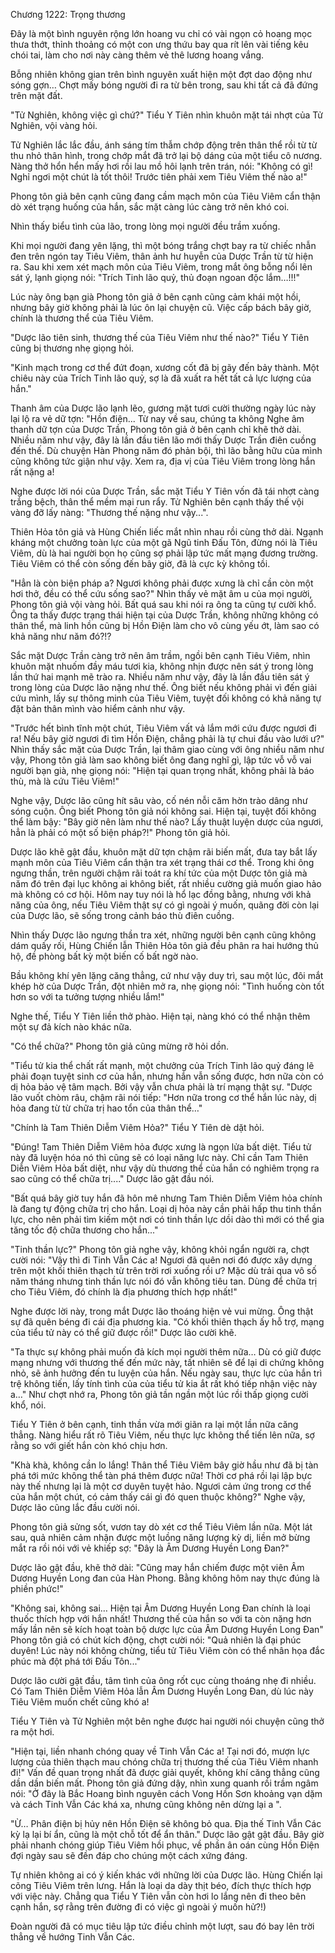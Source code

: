 




Chương 1222: Trọng thương


Đây là một bình nguyên rộng lớn hoang vu chỉ có vài ngọn cỏ hoang mọc thưa thớt, thỉnh thoảng có một con ưng thứu bay qua rít lên vài tiếng kêu chói tai, làm cho nơi này càng thêm vẻ thê lương hoang vắng.

Bỗng nhiên không gian trên bình nguyên xuất hiện một đợt dao động như sóng gợn… Chợt mấy bóng người đi ra từ bên trong, sau khi tất cả đã đứng trên mặt đất.

"Tử Nghiên, không việc gì chứ?" Tiểu Y Tiên nhìn khuôn mặt tái nhợt của Tử Nghiên, vội vàng hỏi.

Tử Nghiên lắc lắc đầu, ánh sáng tím thẫm chớp động trên thân thể rồi từ từ thu nhỏ thân hình, trong chớp mắt đã trở lại bộ dáng của một tiểu cô nương. Nàng thở hổn hển mấy hơi rồi lau mồ hôi lạnh trên trán, nói: "Không có gì! Nghỉ ngơi một chút là tốt thôi! Trước tiên phải xem Tiêu Viêm thế nào a!"

Phong tôn giả bên cạnh cũng đang cầm mạch môn của Tiêu Viêm cẩn thận dò xét trạng huống của hắn, sắc mặt càng lúc càng trở nên khó coi.

Nhìn thấy biểu tình của lão, trong lòng mọi người đều trầm xuống.

Khi mọi người đang yên lặng, thì một bóng trắng chợt bay ra từ chiếc nhẫn đen trên ngón tay Tiêu Viêm, thân ảnh hư huyễn của Dược Trần từ từ hiện ra. Sau khi xem xét mạch môn của Tiêu Viêm, trong mắt ông bỗng nổi lên sát ý, lạnh giọng nói: "Trích Tinh lão quỷ, thủ đoạn ngoan độc lắm…!!!"

Lúc này ông bạn già Phong tôn giả ở bên cạnh cũng cảm khái một hồi, nhưng bây giờ không phải là lúc ôn lại chuyện cũ. Việc cấp bách bây giờ, chính là thương thể của Tiêu Viêm.

"Dược lão tiên sinh, thương thế của Tiêu Viêm như thế nào?" Tiểu Y Tiên cũng bị thương nhẹ giọng hỏi.

"Kinh mạch trong cơ thể đứt đoạn, xương cốt đã bị gãy đến bảy thành. Một chiêu này của Trích Tinh lão quỷ, sợ là đã xuất ra hết tất cả lực lượng của hắn."

Thanh âm của Dược lão lạnh lẽo, gương mặt tươi cười thường ngày lúc này lại lộ ra vẻ dữ tợn: "Hồn điện... Từ nay về sau, chúng ta không Nghe âm thanh dữ tợn của Dược Trần, Phong tôn giả ở bên cạnh chỉ khẽ thở dài. Nhiều năm như vậy, đây là lần đầu tiên lão mới thấy Dược Trần điên cuồng đến thế. Dù chuyện Hàn Phong năm đó phản bội, thì lão bằng hữu của mình cũng không tức giận như vậy. Xem ra, địa vị của Tiêu Viêm trong lòng hắn rất nặng a!

Nghe được lời nói của Dược Trần, sắc mặt Tiểu Y Tiên vốn đã tái nhợt càng trắng bệch, thân thể mềm mại run rẩy. Tử Nghiên bên cạnh thấy thế vội vàng đỡ lấy nàng: "Thương thế nặng như vậy...".

Thiên Hỏa tôn giả và Hùng Chiến liếc mắt nhìn nhau rồi cùng thở dài. Ngạnh kháng một chưởng toàn lực của một gã Ngũ tinh Đấu Tôn, đừng nói là Tiêu Viêm, dù là hai người bọn họ cũng sợ phải lập tức mất mạng đương trường. Tiêu Viêm có thể còn sống đến bây giờ, đã là cực kỳ không tồi.

"Hẳn là còn biện pháp a? Ngươi không phải được xưng là chỉ cần còn một hơi thở, đều có thể cứu sống sao?" Nhìn thấy vẻ mặt âm u của mọi người, Phong tôn giả vội vàng hỏi. Bất quá sau khi nói ra ông ta cũng tự cười khổ. Ông ta thấy được trạng thái hiện tại của Dược Trần, không những không có thân thể, mà linh hồn cũng bị Hồn Điện làm cho vô cùng yếu ớt, làm sao có khả năng như năm đó?!?

Sắc mặt Dược Trần càng trở nên âm trầm, ngồi bên cạnh Tiêu Viêm, nhìn khuôn mặt nhuốm đầy máu tươi kia, không nhịn được nên sát ý trong lòng lần thứ hai mạnh mẽ trào ra. Nhiều năm như vậy, đây là lần đầu tiên sát ý trong lòng của Dược lão nặng như thế. Ông biết nếu không phải vì đến giải cứu mình, lấy sự thông minh của Tiêu Viêm, tuyệt đối không có khả năng tự đặt bản thân mình vào hiểm cảnh như vậy.

"Trước hết bình tĩnh một chút, Tiêu Viêm vất vả lắm mới cứu được ngươi đi ra! Nếu bây giờ ngươi đi tìm Hồn Điện, chẳng phải là tự chui đầu vào lưới ư?" Nhìn thấy sắc mặt của Dược Trần, lại thâm giao cùng với ông nhiều năm như vậy, Phong tôn giả làm sao không biết ông đang nghĩ gì, lập tức vỗ vỗ vai người bạn già, nhẹ giọng nói: "Hiện tại quan trọng nhất, không phải là báo thù, mà là cứu Tiêu Viêm!"

Nghe vậy, Dược lão cũng hít sâu vào, cố nén nỗi căm hờn trào dâng như sóng cuộn. Ông biết Phong tôn giả nói không sai. Hiện tại, tuyệt đối không thể làm bậy: "Bây giờ nên làm như thế nào? Lấy thuật luyện dược của ngươi, hẳn là phải có một số biện pháp?!" Phong tôn giả hỏi.

Dược lão khẽ gật đầu, khuôn mặt dữ tợn chậm rãi biến mất, đưa tay bắt lấy mạnh môn của Tiêu Viêm cẩn thận tra xét trạng thái cơ thể. Trong khi ông ngưng thần, trên người chậm rãi toát ra khí tức của một Dược tôn giả mà năm đó trên đại lục không ai không biết, rất nhiều cường giả muốn giao hảo mà không có cơ hội. Hôm nay tuy nói là hổ lạc đồng bằng, nhưng với khả năng của ông, nếu Tiêu Viêm thật sự có gì ngoài ý muốn, quãng đời còn lại của Dược lão, sẽ sống trong cảnh báo thù điên cuồng.

Nhìn thấy Dược lão ngưng thần tra xét, những người bên cạnh cũng không dám quấy rối, Hùng Chiến lẫn Thiên Hỏa tôn giả đều phân ra hai hướng thủ hộ, đề phòng bất kỳ một biến cố bất ngờ nào.

Bầu không khí yên lặng căng thẳng, cứ như vậy duy trì, sau một lúc, đôi mắt khép hờ của Dược Trần, đột nhiên mở ra, nhẹ giọng nói: "Tình huống còn tốt hơn so với ta tưởng tượng nhiều lắm!"

Nghe thế, Tiểu Y Tiên liền thở phào. Hiện tại, nàng khó có thể nhận thêm một sự đả kích nào khác nữa.

"Có thể chữa?" Phong tôn giả cũng mừng rỡ hỏi dồn.

"Tiểu tử kia thể chất rất mạnh, một chưởng của Trích Tinh lão quỷ đáng lẽ phải đoạn tuyệt sinh cơ của hắn, nhưng hắn vẫn sống được, hơn nữa còn có dị hỏa bảo vệ tâm mạch. Bởi vậy vẫn chưa phải là trí mạng thật sự. "Dược lão vuốt chòm râu, chậm rãi nói tiếp: "Hơn nữa trong cơ thể hắn lúc này, dị hỏa đang từ từ chữa trị hao tổn của thân thể…"

"Chính là Tam Thiên Diễm Viêm Hỏa?" Tiểu Y Tiên dè dặt hỏi.

"Đúng! Tam Thiên Diễm Viêm hỏa được xưng là ngọn lửa bất diệt. Tiểu tử này đã luyện hóa nó thì cũng sẽ có loại năng lực này. Chỉ cần Tam Thiên Diễn Viêm Hỏa bất diệt, như vậy dù thương thể của hắn có nghiêm trọng ra sao cũng có thể chữa trị...." Dược lão gật đầu nói.

"Bất quá bây giờ tuy hắn đã hôn mê nhưng Tam Thiên Diễm Viêm hỏa chính là đang tự động chữa trị cho hắn. Loại dị hỏa này cần phải hấp thu tinh thần lực, cho nên phải tìm kiếm một nơi có tinh thần lực dồi dào thì mới có thể gia tăng tốc độ chữa thương cho hắn..."

"Tinh thần lực?" Phong tôn giả nghe vậy, không khỏi ngẩn người ra, chợt cười nói: "Vậy thì đi Tinh Vẫn Các a! Ngươi đã quên nơi đó được xây dựng trên một khối thiên thạch từ trên trời rơi xuống rồi ư? Mặc dù trải qua vô số năm tháng nhưng tinh thần lực nói đó vẫn không tiêu tan. Dùng để chữa trị cho Tiêu Viêm, đó chính là địa phương thích hợp nhất!"

Nghe được lời này, trong mắt Dược lão thoáng hiện vẻ vui mừng. Ông thật sự đã quên béng đi cái địa phương kia. "Có khối thiên thạch ấy hỗ trợ, mạng của tiểu tử này có thể giữ được rồi!" Dược lão cười khẽ.

"Ta thực sự không phải muốn đả kích mọi người thêm nữa… Dù có giữ được mạng nhưng với thương thế đến mức này, tất nhiên sẽ để lại di chứng không nhỏ, sẽ ảnh hưởng đến tu luyện của hắn. Nếu ngày sau, thực lực của hắn trì trệ không tiến, lấy tính tình của của tiểu tử kia ắt rất khó tiếp nhận việc này a…" Như chợt nhớ ra, Phong tôn giả tần ngần một lúc rồi thấp giọng cười khổ, nói.

Tiểu Y Tiên ở bên cạnh, tinh thần vừa mới giãn ra lại một lần nữa căng thẳng. Nàng hiểu rất rõ Tiêu Viêm, nếu thực lực không thể tiến lên nữa, sợ rằng so với giết hắn còn khó chịu hơn.

"Khà khà, không cần lo lắng! Thân thể Tiêu Viêm bây giờ hầu như đã bị tàn phá tới mức không thể tàn phá thêm được nữa! Thời cơ phá rồi lại lập bực này thế nhưng lại là một cơ duyên tuyệt hảo. Ngươi cảm ứng trong cơ thể của hắn một chút, có cảm thấy cái gì đó quen thuộc không?" Nghe vậy, Dược lão cũng lắc đầu cười nói.

Phong tôn giả sửng sốt, vươn tay dò xét cơ thể Tiêu Viêm lần nữa. Một lát sau, quả nhiên cảm nhận được một luồng năng lượng kỳ dị, liền mở bừng mắt ra rồi nói với vẻ khiếp sợ: "Đây là Âm Dương Huyền Long Đan?"

Dược lão gật đầu, khẽ thở dài: "Cũng may hắn chiếm được một viên Âm Dương Huyền Long đan của Hàn Phong. Bằng không hôm nay thực đúng là phiền phức!"

"Không sai, không sai… Hiện tại Âm Dương Huyền Long Đan chính là loại thuốc thích hợp với hắn nhất! Thương thế của hắn so với ta còn nặng hơn mấy lần nên sẽ kích hoạt toàn bộ dược lực của Âm Dương Huyền Long Đan" Phong tôn giả có chút kích động, chợt cười nói: "Quả nhiên là đại phúc duyên! Lúc này nói không chừng, tiểu tử Tiêu Viêm còn có thể nhân họa đắc phúc mà đột phá tới Đấu Tôn..."

Dược lão cười gật đầu, tâm tình của ông rốt cục cùng thoáng nhẹ đi nhiều. Có Tam Thiên Diễm Viêm Hỏa lẫn Âm Dương Huyền Long Đan, dù lúc này Tiêu Viêm muốn chết cũng khó a!

Tiểu Y Tiên và Tử Nghiên một bên nghe được hai người nói chuyện cũng thở ra một hơi.

"Hiện tại, liền nhanh chóng quay về Tinh Vẫn Các a! Tại nơi đó, mượn lực lượng của thiên thạch mau chóng chữa trị thương thế của Tiêu Viêm nhanh đi!" Vấn đề quan trọng nhất đã được giải quyết, không khí căng thẳng cũng dần dần biến mất. Phong tôn giả đứng dậy, nhìn xung quanh rồi trầm ngâm nói: "Ở đây là Bắc Hoang bình nguyên cách Vong Hồn Sơn khoảng vạn dặm và cách Tinh Vẫn Các khá xa, nhưng cũng không nên dừng lại a ".

"Ừ… Phân điện bị hủy nên Hồn Điện sẽ không bỏ qua. Địa thế Tinh Vẫn Các kỳ lạ lại bí ẩn, cũng là một chỗ tốt để ẩn thân." Dược lão gật gật đầu. Bây giờ phải nhanh chóng giúp Tiêu Viêm hồi phục, về phần ân oán cùng Hồn Điện đợi ngày sau sẽ đền đáp cho chúng một cách xứng đáng.

Tự nhiên không ai có ý kiến khác với những lời của Dược lão. Hùng Chiến lại cõng Tiêu Viêm trên lưng. Hắn là loại da dày thịt béo, đích thực thích hợp với việc này. Chẳng qua Tiểu Y Tiên vẫn còn hơi lo lắng nên đi theo bên cạnh hắn, sợ rằng trên đường đi có việc gì ngoài ý muốn hử?!)

Đoàn người đã có mục tiêu lập tức điều chỉnh một lượt, sau đó bay lên trời thẳng về hướng Tinh Vẫn Các.




